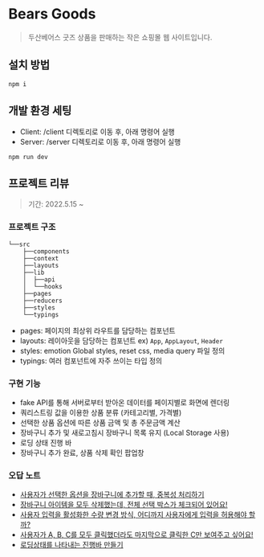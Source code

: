 # Bears Goods

> 두산베어스 굿즈 상품을 판매하는 작은 쇼핑몰 웹 사이트입니다.

## 설치 방법

```
npm i
```

## 개발 환경 세팅

- Client: /client 디렉토리로 이동 후, 아래 명령어 실행
- Server: /server 디렉토리로 이동 후, 아래 명령어 실행

```
npm run dev
```

## 프로젝트 리뷰

> 기간: 2022.5.15 ~

### 프로젝트 구조

```
└──src
    ├──components
    ├──context
    ├──layouts
    ├──lib
    │  ├──api
    │  └──hooks
    ├──pages
    ├──reducers
    ├──styles
    └──typings
```

- pages: 페이지의 최상위 라우트를 담당하는 컴포넌트
- layouts: 레이아웃을 담당하는 컴포넌트 ex) `App`, `AppLayout`, `Header`
- styles: emotion Global styles, reset css, media query 파일 정의
- typings: 여러 컴포넌트에 자주 쓰이는 타입 정의

### 구현 기능

- fake API를 통해 서버로부터 받아온 데이터를 페이지별로 화면에 렌더링
- 쿼리스트링 값을 이용한 상품 분류 (카테고리별, 가격별)
- 선택한 상품 옵션에 따른 상품 금액 및 총 주문금액 계산
- 장바구니 추가 및 새로고침시 장바구니 목록 유지 (Local Storage 사용)
- 로딩 상태 진행 바
- 장바구니 추가 완료, 상품 삭제 확인 팝업창

### 오답 노트

- [사용자가 선택한 옵션을 장바구니에 추가할 때, 중복성 처리하기](https://github.com/eenaree/dev_log/blob/main/BearsGoods/checkDuplicate.md)
- [장바구니 아이템을 모두 삭제했는데, 전체 선택 박스가 체크되어 있어요!](https://github.com/eenaree/dev_log/blob/main/BearsGoods/AllSelectedBug.md)
- [사용자 입력을 활성화한 수량 변경 방식, 어디까지 사용자에게 입력을 허용해야 할까?](https://github.com/eenaree/dev_log/blob/main/BearsGoods/UserInputQuantity.md)
- [사용자가 A, B, C를 모두 클릭했더라도 마지막으로 클릭한 C만 보여주고 싶어요!](https://github.com/eenaree/dev_log/blob/main/BearsGoods/cancelPromise.md)
- [로딩상태를 나타내는 진행바 만들기](https://github.com/eenaree/dev_log/blob/main/BearsGoods/LoadingBar.md)
